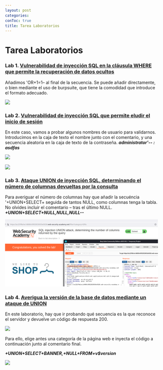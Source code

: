 ```yaml
---
layout: post
categories: 
conToc: true
title: Tarea Laboratorios
---
```




# Tarea Laboratorios




### Lab 1.  [Vulnerabilidad de inyección SQL en la cláusula WHERE que permite la recuperación de datos ocultos](https://portswigger.net/web-security/sql-injection/lab-retrieve-hidden-data)


Añadimos 'OR+1=1– al final de la secuencia.   Se puede añadir directamente, o bien mediante el uso de burpsuite, que tiene la comodidad que introduce el formato adecuado. 

![](https://github.com/savalls/savalls.github.io/blob/main/assets/img/lab_01.png?raw=true)





### Lab 2.  [Vulnerabilidad de inyección SQL que permite eludir el inicio de sesión](https://portswigger.net/web-security/sql-injection/lab-login-bypass)


En este caso, vamos a probar algunos nombres de usuario para validarnos.  Introducimos en la caja de texto el nombre junto con el comentario, y una secuencia aleatoria en la caja de texto de la contraseña.    ___administrator'-- : asdfas___

![](https://github.com/savalls/savalls.github.io/blob/main/assets/img/lab_02A.png?raw=true)




![](https://github.com/savalls/savalls.github.io/blob/main/assets/img/lab_02B.png?raw=true)



### Lab 3.  [Ataque UNION de inyección SQL, determinando el número de columnas devueltas por la consulta](https://portswigger.net/web-security/sql-injection/union-attacks/lab-determine-number-of-columns)


Para averiguar el número de columnas hay que añadir la secuéncia '+UNION+SELECT+ seguida de tantos NULL, como columnas tenga la tabla.  No olvides incluir el comentario – tras el último NULL.     ___+UNION+SELECT+NULL,NULL,NULL--___


![lab_03.png](../assets/img/lab_03.png)



### Lab 4.  [Averigua la versión de la base de datos mediante un ataque de UNION](https://portswigger.net/web-security/sql-injection/examining-the-database/lab-querying-database-version-oracle)

En este laboratorio, hay que ir probando qué secuencia es la que reconoce el servidor y devuelve un código de respuesta 200.

![](https://github.com/savalls/savalls.github.io/blob/main/assets/img/lab_04A.png?raw=true)

Para ello, elige antes una categoría de la página web e inyecta el código a continuación junto al comentario final.

___+UNION+SELECT+BANNER,+NULL+FROM+v$version___


![](https://github.com/savalls/savalls.github.io/blob/main/assets/img/lab_04B.png?raw=true)
